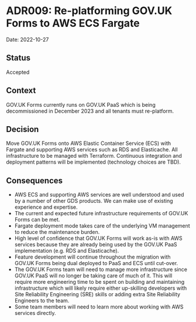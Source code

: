 # ADR009: Re-platforming GOV.UK Forms to AWS ECS Fargate

Date: 2022-10-27

## Status

Accepted

## Context

GOV.UK Forms currently runs on GOV.UK PaaS which is being decommissioned in
December 2023 and all tenants must re-platform.

## Decision

Move GOV.UK Forms onto AWS Elastic Container Service (ECS) with Fargate and supporting
AWS services such as RDS and Elasticache. All infrastructure to be managed with
Terraform. Continuous integration and deployment patterns will be implemented
(technology choices are TBD).

## Consequences

- AWS ECS and supporting AWS services are well understood and used by a number
of other GDS products. We can make use of existing experience and expertise.
- The current and expected future infrastructure requirements of GOV.UK Forms can be met.
- Fargate deployment mode takes care of the underlying VM management to reduce
the maintenance burden.
- High level of confidence that GOV.UK Forms will work as-is with AWS services because they
are already being used by the GOV.UK PaaS implementation (e.g. RDS and
Elasticache).
- Feature development will continue throughout the migration with GOV.UK Forms
being dual deployed to PaaS and ECS until cut-over.
- The GOV.UK Forms team will need to manage more infrastructure since GOV.UK PaaS
will no longer be taking care of much of it.  This will require more engineering
time to be spent on building and maintaining infrastructure which will likely
require either up-skilling developers with Site Reliability Engineering (SRE)
skills or adding extra Site Reliability Engineers to the team.
- Some team members will need to learn more about working with AWS services directly.